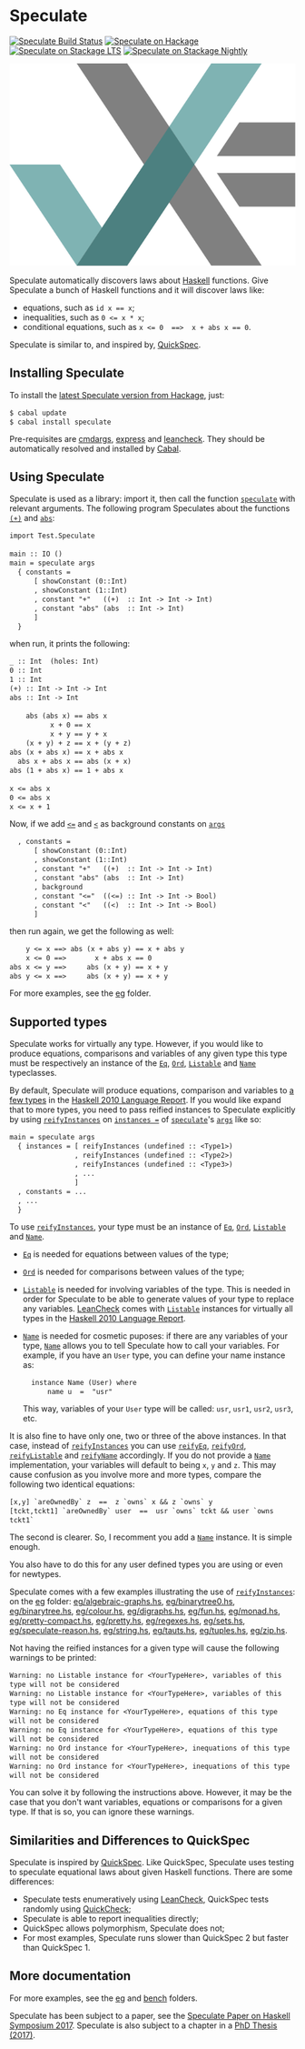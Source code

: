 Speculate
=========

[![Speculate Build Status][build-status]][build-log]
[![Speculate on Hackage][hackage-version]][speculate-on-hackage]
[![Speculate on Stackage LTS][stackage-lts-badge]][speculate-on-stackage-lts]
[![Speculate on Stackage Nightly][stackage-nightly-badge]][speculate-on-stackage-nightly]

![Speculate logo][speculate-logo]

Speculate automatically discovers laws about [Haskell] functions.
Give Speculate a bunch of Haskell functions and it will discover laws like:

  * equations, such as `id x == x`;
  * inequalities, such as `0 <= x * x`;
  * conditional equations, such as `x <= 0  ==>  x + abs x == 0`.

Speculate is similar to, and inspired by, [QuickSpec].


Installing Speculate
--------------------

To install the [latest Speculate version from Hackage], just:

	$ cabal update
	$ cabal install speculate

Pre-requisites are [cmdargs], [express] and [leancheck].
They should be automatically resolved and installed by [Cabal].


Using Speculate
---------------

Speculate is used as a library: import it, then call the function [`speculate`]
with relevant arguments.  The following program Speculates about the
functions [`(+)`] and [`abs`]:

	import Test.Speculate

	main :: IO ()
	main = speculate args
	  { constants =
	      [ showConstant (0::Int)
	      , showConstant (1::Int)
	      , constant "+"   ((+)  :: Int -> Int -> Int)
	      , constant "abs" (abs  :: Int -> Int)
	      ]
	  }

when run, it prints the following:

	_ :: Int  (holes: Int)
	0 :: Int
	1 :: Int
	(+) :: Int -> Int -> Int
	abs :: Int -> Int

	    abs (abs x) == abs x
	          x + 0 == x
	          x + y == y + x
	    (x + y) + z == x + (y + z)
	abs (x + abs x) == x + abs x
	  abs x + abs x == abs (x + x)
	abs (1 + abs x) == 1 + abs x

	x <= abs x
	0 <= abs x
	x <= x + 1


Now, if we add [`<=`] and [`<`] as background constants on [`args`]

	  , constants =
	      [ showConstant (0::Int)
	      , showConstant (1::Int)
	      , constant "+"   ((+)  :: Int -> Int -> Int)
	      , constant "abs" (abs  :: Int -> Int)
	      , background
	      , constant "<="  ((<=) :: Int -> Int -> Bool)
	      , constant "<"   ((<)  :: Int -> Int -> Bool)
	      ]

then run again, we get the following as well:

	    y <= x ==> abs (x + abs y) == x + abs y
	    x <= 0 ==>       x + abs x == 0
	abs x <= y ==>     abs (x + y) == x + y
	abs y <= x ==>     abs (x + y) == x + y

For more examples, see the [eg](eg) folder.


Supported types
---------------

Speculate works for virtually any type.
However,
if you would like to produce equations,
comparisons and variables of any given type
this type must be respectively
an instance of the [`Eq`], [`Ord`], [`Listable`] and [`Name`] typeclasses.

By default,
Speculate will produce equations, comparison and variables
to [a few types](https://github.com/rudymatela/speculate/blob/master/src/Test/Speculate/Expr/Instance.hs#L110-L151)
in the [Haskell 2010 Language Report].
If you would like expand that to more types,
you need to pass reified instances to Speculate explicitly by
using [`reifyInstances`] on [`instances =`] of [`speculate`]'s [`args`] like so:

	main = speculate args
      { instances = [ reifyInstances (undefined :: <Type1>)
                    , reifyInstances (undefined :: <Type2>)
                    , reifyInstances (undefined :: <Type3>)
	                , ...
	                ]
      , constants = ...
	  , ...
	  }

To use [`reifyInstances`],
your type must be an instance of
[`Eq`], [`Ord`], [`Listable`] and [`Name`].

* [`Eq`]  is needed for equations between values of the type;

* [`Ord`] is needed for comparisons between values of the type;

* [`Listable`] is needed for involving variables of the type.
  This is needed in order for Speculate to be able
  to generate values of your type to replace any variables.
  [LeanCheck] comes with [`Listable`] instances
  for virtually all types in the [Haskell 2010 Language Report].

* [`Name`] is needed for cosmetic puposes:
  if there are any variables of your type,
  [`Name`] allows you to tell Speculate how to call your variables.
  For example, if you have an `User` type, you can define your name instance as:

		instance Name (User) where
			name u  =  "usr"

  This way, variables of your `User` type will be called:
  `usr`, `usr1`, `usr2`, `usr3`, etc.

It is also fine to have only one, two or three of the above instances.
In that case, instead of [`reifyInstances`]
you can use [`reifyEq`], [`reifyOrd`], [`reifyListable`] and [`reifyName`] accordingly.
If you do not provide a [`Name`] implementation,
your variables will default to being `x`, `y` and `z`.
This may cause confusion as you involve more and more types,
compare the following two identical equations:

	[x,y] `areOwnedBy` z  ==  z `owns` x && z `owns` y
	[tckt,tckt1] `areOwnedBy` user  ==  usr `owns` tckt && user `owns tckt1`

The second is clearer.
So, I recomment you add a [`Name`] instance.
It is simple enough.

You also have to do this for any user defined types you are using
or even for newtypes.

Speculate comes with a few examples illustrating the use of [`reifyInstances`]:
on the [eg](eg) folder:
[eg/algebraic-graphs.hs](eg/algebraic-graphs.hs),
[eg/binarytree0.hs](eg/binarytree0.hs),
[eg/binarytree.hs](eg/binarytree.hs),
[eg/colour.hs](eg/colour.hs),
[eg/digraphs.hs](eg/digraphs.hs),
[eg/fun.hs](eg/fun.hs),
[eg/monad.hs](eg/monad.hs),
[eg/pretty-compact.hs](eg/pretty-compact.hs),
[eg/pretty.hs](eg/pretty.hs),
[eg/regexes.hs](eg/regexes.hs),
[eg/sets.hs](eg/sets.hs),
[eg/speculate-reason.hs](eg/speculate-reason.hs),
[eg/string.hs](eg/string.hs),
[eg/tauts.hs](eg/tauts.hs),
[eg/tuples.hs](eg/tuples.hs),
[eg/zip.hs](eg/zip.hs).

Not having the reified instances for a given type will cause the following warnings to be printed:

	Warning: no Listable instance for <YourTypeHere>, variables of this type will not be considered
	Warning: no Listable instance for <YourTypeHere>, variables of this type will not be considered
	Warning: no Eq instance for <YourTypeHere>, equations of this type will not be considered
	Warning: no Eq instance for <YourTypeHere>, equations of this type will not be considered
	Warning: no Ord instance for <YourTypeHere>, inequations of this type will not be considered
	Warning: no Ord instance for <YourTypeHere>, inequations of this type will not be considered

You can solve it by following the instructions above.
However, it may be the case that you don't want variables, equations or comparisons for a given type.
If that is so, you can ignore these warnings.


Similarities and Differences to QuickSpec
-----------------------------------------

Speculate is inspired by [QuickSpec].
Like QuickSpec, Speculate uses testing to speculate equational laws about given
Haskell functions.  There are some differences:

* Speculate tests enumeratively using [LeanCheck],
  QuickSpec tests randomly using [QuickCheck];
* Speculate is able to report inequalities directly;
* QuickSpec allows polymorphism, Speculate does not;
* For most examples,
  Speculate runs slower than QuickSpec 2
  but faster than QuickSpec 1.


More documentation
------------------

For more examples, see the [eg](eg) and [bench](bench) folders.

Speculate has been subject to a paper, see the
[Speculate Paper on Haskell Symposium 2017](https://matela.com.br/paper/speculate.pdf).
Speculate is also subject to a chapter in a [PhD Thesis (2017)].

[leancheck]: https://hackage.haskell.org/package/leancheck
[LeanCheck]: https://hackage.haskell.org/package/leancheck
[express]:   https://hackage.haskell.org/package/express
[QuickSpec]: https://github.com/nick8325/quickspec
[QuickCheck]: https://hackage.haskell.org/package/QuickCheck
[cmdargs]: https://hackage.haskell.org/package/cmdargs

[Cabal]:   https://www.haskell.org/cabal
[Haskell]: https://www.haskell.org/

[PhD Thesis (2017)]: https://matela.com.br/paper/rudy-phd-thesis-2017.pdf

[`speculate`]:      https://hackage.haskell.org/package/speculate/docs/Test-Speculate.html#v:speculate
[`constant`]:       https://hackage.haskell.org/package/speculate/docs/Test-Speculate.html#v:constant
[`args`]:           https://hackage.haskell.org/package/speculate/docs/Test-Speculate.html#v:args
[`Args`]:           https://hackage.haskell.org/package/speculate/docs/Test-Speculate.html#t:Args
[`instances =`]:    https://hackage.haskell.org/package/speculate/docs/Test-Speculate.html#t:Args

[`reifyInstances`]: https://hackage.haskell.org/package/speculate/docs/Test-Speculate.html#v:reifyInstances
[`reifyEq`]:        https://hackage.haskell.org/package/speculate/docs/Test-Speculate.html#v:reifyEq
[`reifyOrd`]:       https://hackage.haskell.org/package/speculate/docs/Test-Speculate.html#v:reifyOrd
[`reifyEqOrd`]:     https://hackage.haskell.org/package/speculate/docs/Test-Speculate.html#v:reifyEqOrd
[`reifyListable`]:  https://hackage.haskell.org/package/speculate/docs/Test-Speculate.html#v:reifyListable
[`reifyName`]:      https://hackage.haskell.org/package/speculate/docs/Test-Speculate.html#v:reifyName

[`Eq`]:             https://hackage.haskell.org/package/base/docs/Prelude.html#t:Eq
[`Ord`]:            https://hackage.haskell.org/package/base/docs/Prelude.html#t:Ord
[`Listable`]:       https://hackage.haskell.org/package/leancheck/docs/Test-LeanCheck.html#t:Listable
[`Name`]:           https://hackage.haskell.org/package/speculate/docs/Test-Speculate.html#t:Name

[`(+)`]:       https://hackage.haskell.org/package/base/docs/Prelude.html#v:-43-
[`abs`]:       https://hackage.haskell.org/package/base/docs/Prelude.html#v:abs
[`<=`]:        https://hackage.haskell.org/package/base/docs/Prelude.html#v:-60--61-
[`<`]:         https://hackage.haskell.org/package/base/docs/Prelude.html#v:-60-

[Haskell 2010 Language Report]:          https://www.haskell.org/onlinereport/haskell2010/
[Haskell 2010]:                          https://www.haskell.org/onlinereport/haskell2010/
[Haskell 98]:                            https://www.haskell.org/onlinereport/

[speculate-logo]: https://github.com/rudymatela/speculate/raw/master/doc/speculate.svg?sanitize=true

[build-status]: https://travis-ci.org/rudymatela/speculate.svg?branch=master
[build-log]:    https://travis-ci.org/rudymatela/speculate
[hackage-version]: https://img.shields.io/hackage/v/speculate.svg
[latest Speculate version from Hackage]: https://hackage.haskell.org/package/speculate
[speculate-on-hackage]:                  https://hackage.haskell.org/package/speculate
[stackage-lts-badge]:            https://stackage.org/package/speculate/badge/lts
[stackage-nightly-badge]:        https://stackage.org/package/speculate/badge/nightly
[speculate-on-stackage]:         https://stackage.org/package/speculate
[speculate-on-stackage-lts]:     https://stackage.org/lts/package/speculate
[speculate-on-stackage-nightly]: https://stackage.org/nightly/package/speculate
